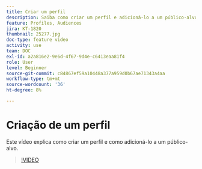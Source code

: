 ```yaml
---
title: Criar um perfil
description: Saiba como criar um perfil e adicioná-lo a um público-alvo.
feature: Profiles, Audiences
jira: KT-1820
thumbnail: 25277.jpg
doc-type: feature video
activity: use
team: DOC
exl-id: a2a816e2-9e6d-4f67-9d4e-c6413eaa81f4
role: User
level: Beginner
source-git-commit: c84867ef59a10448a377a959d0b67ae71343a4aa
workflow-type: tm+mt
source-wordcount: '36'
ht-degree: 8%

---
```


# Criação de um perfil

Este vídeo explica como criar um perfil e como adicioná-lo a um público-alvo.

>[!VIDEO](https://video.tv.adobe.com/v/25277/?quality=12&learn=on)
